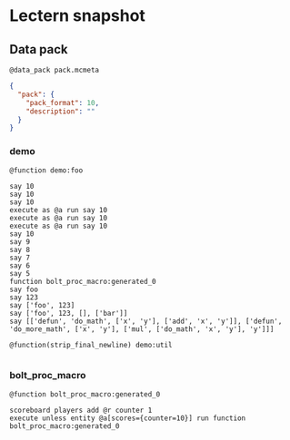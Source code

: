 # Lectern snapshot

## Data pack

`@data_pack pack.mcmeta`

```json
{
  "pack": {
    "pack_format": 10,
    "description": ""
  }
}
```

### demo

`@function demo:foo`

```mcfunction
say 10
say 10
say 10
execute as @a run say 10
execute as @a run say 10
execute as @a run say 10
say 10
say 9
say 8
say 7
say 6
say 5
function bolt_proc_macro:generated_0
say foo
say 123
say ['foo', 123]
say ['foo', 123, [], ['bar']]
say [['defun', 'do_math', ['x', 'y'], ['add', 'x', 'y']], ['defun', 'do_more_math', ['x', 'y'], ['mul', ['do_math', 'x', 'y'], 'y']]]
```

`@function(strip_final_newline) demo:util`

```mcfunction

```

### bolt_proc_macro

`@function bolt_proc_macro:generated_0`

```mcfunction
scoreboard players add @r counter 1
execute unless entity @a[scores={counter=10}] run function bolt_proc_macro:generated_0
```
